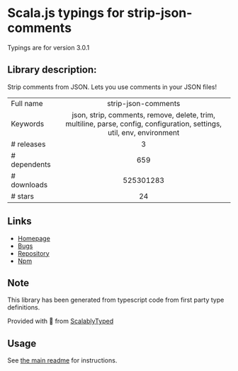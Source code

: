 
# Scala.js typings for strip-json-comments

Typings are for version 3.0.1

## Library description:
Strip comments from JSON. Lets you use comments in your JSON files!

|                    |                 |
| ------------------ | :-------------: |
| Full name          | strip-json-comments |
| Keywords           | json, strip, comments, remove, delete, trim, multiline, parse, config, configuration, settings, util, env, environment |
| # releases         | 3 |
| # dependents       | 659 |
| # downloads        | 525301283 |
| # stars            | 24 |

## Links
- [Homepage](https://github.com/sindresorhus/strip-json-comments#readme)
- [Bugs](https://github.com/sindresorhus/strip-json-comments/issues)
- [Repository](https://github.com/sindresorhus/strip-json-comments)
- [Npm](https://www.npmjs.com/package/strip-json-comments)
    


## Note
This library has been generated from typescript code from first party type definitions.

Provided with :purple_heart: from [ScalablyTyped](https://github.com/oyvindberg/ScalablyTyped)

## Usage
See [the main readme](../../readme.md) for instructions.


